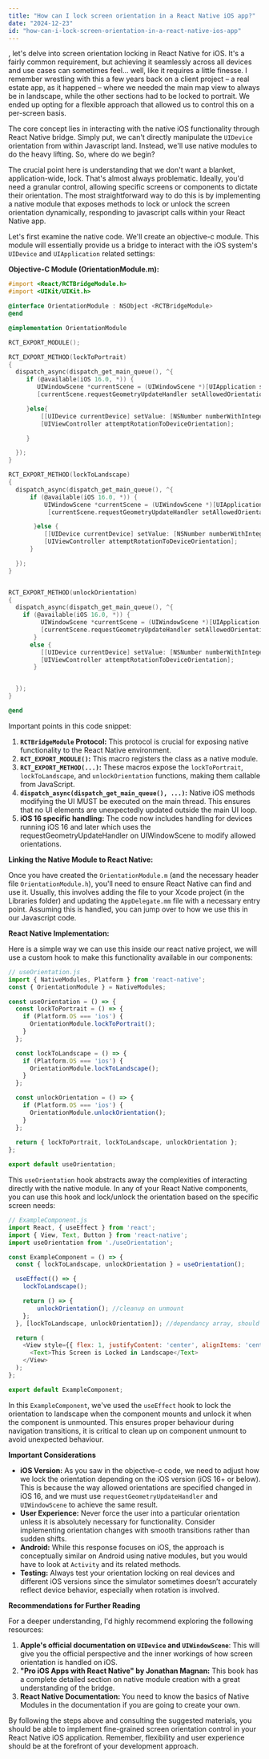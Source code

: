 ```yaml
---
title: "How can I lock screen orientation in a React Native iOS app?"
date: "2024-12-23"
id: "how-can-i-lock-screen-orientation-in-a-react-native-ios-app"
---
```


, let's delve into screen orientation locking in React Native for iOS. It's a fairly common requirement, but achieving it seamlessly across all devices and use cases can sometimes feel… well, like it requires a little finesse. I remember wrestling with this a few years back on a client project – a real estate app, as it happened – where we needed the main map view to always be in landscape, while the other sections had to be locked to portrait. We ended up opting for a flexible approach that allowed us to control this on a per-screen basis.

The core concept lies in interacting with the native iOS functionality through React Native bridge. Simply put, we can't directly manipulate the `UIDevice` orientation from within Javascript land. Instead, we'll use native modules to do the heavy lifting. So, where do we begin?

The crucial point here is understanding that we don't want a blanket, application-wide, lock. That's almost always problematic. Ideally, you'd need a granular control, allowing specific screens or components to dictate their orientation. The most straightforward way to do this is by implementing a native module that exposes methods to lock or unlock the screen orientation dynamically, responding to javascript calls within your React Native app.

Let's first examine the native code. We'll create an objective-c module. This module will essentially provide us a bridge to interact with the iOS system's `UIDevice` and `UIApplication` related settings:

**Objective-C Module (OrientationModule.m):**

```objectivec
#import <React/RCTBridgeModule.h>
#import <UIKit/UIKit.h>

@interface OrientationModule : NSObject <RCTBridgeModule>
@end

@implementation OrientationModule

RCT_EXPORT_MODULE();

RCT_EXPORT_METHOD(lockToPortrait)
{
  dispatch_async(dispatch_get_main_queue(), ^{
     if (@available(iOS 16.0, *)) {
        UIWindowScene *currentScene = (UIWindowScene *)[UIApplication sharedApplication].connectedScenes.anyObject;
        [currentScene.requestGeometryUpdateHandler setAllowedOrientations:UIInterfaceOrientationMaskPortrait];

     }else{
         [[UIDevice currentDevice] setValue: [NSNumber numberWithInteger: UIInterfaceOrientationPortrait] forKey:@"orientation"];
         [UIViewController attemptRotationToDeviceOrientation];

     }

  });
}

RCT_EXPORT_METHOD(lockToLandscape)
{
  dispatch_async(dispatch_get_main_queue(), ^{
      if (@available(iOS 16.0, *)) {
          UIWindowScene *currentScene = (UIWindowScene *)[UIApplication sharedApplication].connectedScenes.anyObject;
           [currentScene.requestGeometryUpdateHandler setAllowedOrientations:UIInterfaceOrientationMaskLandscape];

       }else {
          [[UIDevice currentDevice] setValue: [NSNumber numberWithInteger: UIInterfaceOrientationLandscapeRight] forKey:@"orientation"];
          [UIViewController attemptRotationToDeviceOrientation];
      }

  });
}


RCT_EXPORT_METHOD(unlockOrientation)
{
  dispatch_async(dispatch_get_main_queue(), ^{
    if (@available(iOS 16.0, *)) {
         UIWindowScene *currentScene = (UIWindowScene *)[UIApplication sharedApplication].connectedScenes.anyObject;
         [currentScene.requestGeometryUpdateHandler setAllowedOrientations:UIInterfaceOrientationMaskAll];
       }
      else {
         [[UIDevice currentDevice] setValue: [NSNumber numberWithInteger: UIInterfaceOrientationUnknown] forKey:@"orientation"];
         [UIViewController attemptRotationToDeviceOrientation];
       }


  });
}

@end
```

Important points in this code snippet:

1.  **`RCTBridgeModule` Protocol:** This protocol is crucial for exposing native functionality to the React Native environment.
2.  **`RCT_EXPORT_MODULE()`:**  This macro registers the class as a native module.
3.  **`RCT_EXPORT_METHOD(...)`:** These macros expose the `lockToPortrait`, `lockToLandscape`, and `unlockOrientation` functions, making them callable from JavaScript.
4.  **`dispatch_async(dispatch_get_main_queue(), ...)`:** Native iOS methods modifying the UI MUST be executed on the main thread. This ensures that no UI elements are unexpectedly updated outside the main UI loop.
5. **iOS 16 specific handling:** The code now includes handling for devices running iOS 16 and later which uses the requestGeometryUpdateHandler on UIWindowScene to modify allowed orientations.

**Linking the Native Module to React Native:**

Once you have created the `OrientationModule.m` (and the necessary header file `OrientationModule.h`), you'll need to ensure React Native can find and use it. Usually, this involves adding the file to your Xcode project (in the Libraries folder) and updating the `AppDelegate.mm` file with a necessary entry point. Assuming this is handled, you can jump over to how we use this in our Javascript code.

**React Native Implementation:**

Here is a simple way we can use this inside our react native project, we will use a custom hook to make this functionality available in our components:

```javascript
// useOrientation.js
import { NativeModules, Platform } from 'react-native';
const { OrientationModule } = NativeModules;

const useOrientation = () => {
  const lockToPortrait = () => {
    if (Platform.OS === 'ios') {
      OrientationModule.lockToPortrait();
    }
  };

  const lockToLandscape = () => {
    if (Platform.OS === 'ios') {
      OrientationModule.lockToLandscape();
    }
  };

  const unlockOrientation = () => {
    if (Platform.OS === 'ios') {
      OrientationModule.unlockOrientation();
    }
  };
    
  return { lockToPortrait, lockToLandscape, unlockOrientation };
};

export default useOrientation;

```

This `useOrientation` hook abstracts away the complexities of interacting directly with the native module. In any of your React Native components, you can use this hook and lock/unlock the orientation based on the specific screen needs:

```javascript
// ExampleComponent.js
import React, { useEffect } from 'react';
import { View, Text, Button } from 'react-native';
import useOrientation from './useOrientation';

const ExampleComponent = () => {
  const { lockToLandscape, unlockOrientation } = useOrientation();

  useEffect(() => {
    lockToLandscape();

    return () => {
        unlockOrientation(); //cleanup on unmount
    };
  }, [lockToLandscape, unlockOrientation]); //dependancy array, should never change

  return (
    <View style={{ flex: 1, justifyContent: 'center', alignItems: 'center' }}>
      <Text>This Screen is Locked in Landscape</Text>
    </View>
  );
};

export default ExampleComponent;

```

In this `ExampleComponent`, we've used the `useEffect` hook to lock the orientation to landscape when the component mounts and unlock it when the component is unmounted. This ensures proper behaviour during navigation transitions, it is critical to clean up on component unmount to avoid unexpected behaviour.

**Important Considerations**

*   **iOS Version:** As you saw in the objective-c code, we need to adjust how we lock the orientation depending on the iOS version (iOS 16+ or below). This is because the way allowed orientations are specified changed in iOS 16, and we must use `requestGeometryUpdateHandler` and `UIWindowScene` to achieve the same result.
*   **User Experience:** Never force the user into a particular orientation unless it is absolutely necessary for functionality. Consider implementing orientation changes with smooth transitions rather than sudden shifts.
*   **Android:** While this response focuses on iOS, the approach is conceptually similar on Android using native modules, but you would have to look at `Activity` and its related methods.
*   **Testing:** Always test your orientation locking on real devices and different iOS versions since the simulator sometimes doesn’t accurately reflect device behavior, especially when rotation is involved.

**Recommendations for Further Reading**

For a deeper understanding, I'd highly recommend exploring the following resources:

1.  **Apple's official documentation on `UIDevice` and `UIWindowScene`**: This will give you the official perspective and the inner workings of how screen orientation is handled on iOS.
2.  **"Pro iOS Apps with React Native" by Jonathan Magnan:** This book has a complete detailed section on native module creation with a great understanding of the bridge.
3.  **React Native Documentation:** You need to know the basics of Native Modules in the documentation if you are going to create your own.

By following the steps above and consulting the suggested materials, you should be able to implement fine-grained screen orientation control in your React Native iOS application. Remember, flexibility and user experience should be at the forefront of your development approach.
